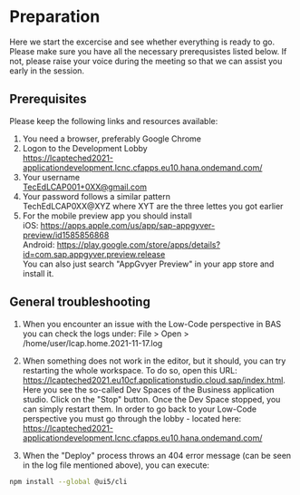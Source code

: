# Preparation

Here we start the excercise and see whether everything is ready to go.
Please make sure you have all the necessary prerequsistes listed below. If not, please raise your voice during the meeting so that we can assist you early in the session.


## Prerequisites
Please keep the following links and resources available:

1. You need a browser, preferably Google Chrome
1. Logon to the Development Lobby  
https://lcapteched2021-applicationdevelopment.lcnc.cfapps.eu10.hana.ondemand.com/
1. Your username  
TecEdLCAP001+0XX@gmail.com 
1. Your password follows a similar pattern  
TechEdLCAP0XX@XYZ where XYT are the three lettes you got earlier
1. For the mobile preview app you should install  
iOS: https://apps.apple.com/us/app/sap-appgyver-preview/id1585856868  
Android: https://play.google.com/store/apps/details?id=com.sap.appgyver.preview.release  
You can also just search "AppGvyer Preview" in your app store and install it.


## General troubleshooting

1. When you encounter an issue with the Low-Code perspective in BAS you can check the logs under: File > Open > /home/user/lcap.home.2021-11-17.log

1. When something does not work in the editor, but it should, you can try restarting the whole workspace. To do so, open this URL: https://lcapteched2021.eu10cf.applicationstudio.cloud.sap/index.html.  
Here you see the so-called Dev Spaces of the Business application studio. Click on the "Stop" button. Once the Dev Space stopped, you can simply restart them. In order to go back to your Low-Code perspective you must go through the lobby - located here:  
https://lcapteched2021-applicationdevelopment.lcnc.cfapps.eu10.hana.ondemand.com/

1. When the "Deploy" process throws an 404 error message (can be seen in the log file mentioned above), you can execute:
```bash 
npm install --global @ui5/cli
```
